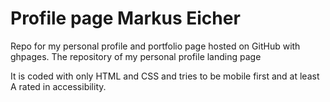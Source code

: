 # Profile page Markus Eicher

Repo for my personal profile and portfolio page hosted on GitHub with ghpages. The repository of my personal profile landing page

It is coded with only HTML and CSS and tries to be mobile first and at least A rated in accessibility.